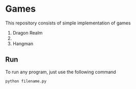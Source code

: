 # Games
This repository consists of simple implementation of games
1. Dragon Realm
2. 
3. Hangman
## Run
To run any program, just use the following command
```python
python filename.py
```
